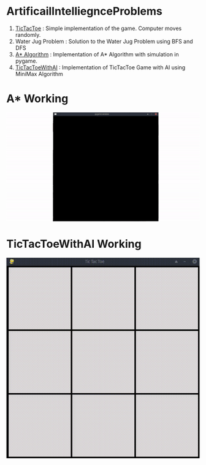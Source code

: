 # ArtificailIntelliegnceProblems
1. [TicTacToe](https://github.com/MukundKulkarni/ArtificailIntelliegnceProblems/blob/master/TicTacToe1.py) : Simple implementation of the game. Computer moves randomly.
2. Water Jug Problem : Solution to the Water Jug Problem using BFS and DFS
3. [A* Algorithm](https://github.com/MukundKulkarni/ArtificailIntelliegnceProblems/blob/master/AStar.py) : Implementation of A* Algorithm with simulation in pygame.
4. [TicTacToeWithAI](https://github.com/MukundKulkarni/ArtificailIntelliegnceProblems/blob/master/TicTacToeWithAI.py) : Implementation of TicTacToe Game with AI using MiniMax Algorithm

# A* Working
![A* Simpulation](https://github.com/MukundKulkarni/ArtificailIntelliegnceProblems/blob/master/Images/astar.gif)

# TicTacToeWithAI Working
![TicTacToeWithAI](https://github.com/MukundKulkarni/ArtificailIntelliegnceProblems/blob/master/Images/TicTacToe-2021-03-04_13.19.52.gif)
